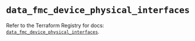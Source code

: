 # `data_fmc_device_physical_interfaces`

Refer to the Terraform Registry for docs: [`data_fmc_device_physical_interfaces`](https://registry.terraform.io/providers/ciscodevnet/fmc/1.5.2/docs/data-sources/device_physical_interfaces).
